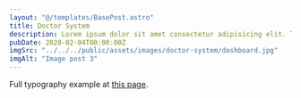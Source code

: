 ```yaml
---
layout: "@/templates/BasePost.astro"
title: Doctor System
description: Lorem ipsum dolor sit amet consectetur adipisicing elit. Tenetur vero esse non molestias eos excepturi.
pubDate: 2020-02-04T00:00:00Z
imgSrc: "../../../public/assets/images/doctor-system/dashboard.jpg"
imgAlt: "Image post 3"
---
```


Full typography example at [this page](../sixth-post/).
